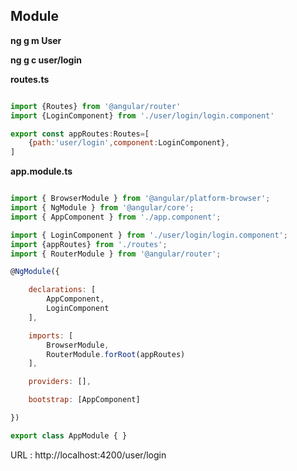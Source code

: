   
  ## Module
  
**ng g m User**

**ng g c user/login**

**routes.ts**

```javascript

import {Routes} from '@angular/router'
import {LoginComponent} from './user/login/login.component'

export const appRoutes:Routes=[
    {path:'user/login',component:LoginComponent},
]

```

**app.module.ts**

```javascript

import { BrowserModule } from '@angular/platform-browser';
import { NgModule } from '@angular/core';
import { AppComponent } from './app.component';

import { LoginComponent } from './user/login/login.component';
import {appRoutes} from './routes';
import { RouterModule } from '@angular/router';

@NgModule({

	declarations: [
		AppComponent,
		LoginComponent
	],

	imports: [
		BrowserModule,
		RouterModule.forRoot(appRoutes)
	],

	providers: [],

	bootstrap: [AppComponent]

})

export class AppModule { }

```

URL : http://localhost:4200/user/login
